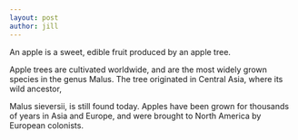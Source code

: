 ```yaml
---
layout: post
author: jill
---
```

An apple is a sweet, edible fruit produced by an apple tree.

Apple trees are cultivated worldwide, and are the most widely grown species in the genus Malus. The tree originated in Central Asia, where its wild ancestor,

Malus sieversii, is still found today. Apples have been grown for thousands of years in Asia and Europe, and were brought to North America by European colonists.